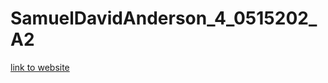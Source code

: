 # SamuelDavidAnderson_4_0515202_A2
[link to website](https://huntik9999.github.io/SamuelDavidAnderson_4_0515202_A2/)

